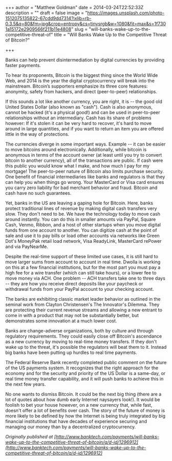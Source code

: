 +++
author = "Matthew Goldman"
date = 2014-03-24T22:52:33Z
description = ""
draft = false
image = "https://images.unsplash.com/photo-1512075135822-67cdd9dd7314?ixlib=rb-0.3.5&q=80&fm=jpg&crop=entropy&cs=tinysrgb&w=1080&fit=max&s=1f7301a15172e2909566f211b11e4808"
slug = "will-banks-wake-up-to-the-competitive-threat-of"
title = "Will Banks Wake Up to the Competitive Threat of Bitcoin?"

+++


Banks can help prevent disintermediation by digital currencies by providing faster payments.

To hear its proponents, Bitcoin is the biggest thing since the World Wide Web, and 2014 is the year the digital cryptocurrency will break into the mainstream. Bitcoin’s supporters emphasize its three core features: anonymity, safety from hackers, and direct (peer-to-peer) relationships.

If this sounds a lot like another currency, you are right, it is -- the good old United States Dollar (also known as "cash"). Cash is also anonymous, cannot be hacked (it's a physical good!) and can be used in peer-to-peer relationships without an intermediary. Cash has its share of problems however: If it's stolen it can be very hard to recover, it's hard to move around in large quantities, and if you want to return an item you are offered little in the way of protections.

The currencies diverge in some important ways. Example -- it can be easier to move bitcoins around electronically. Additionally, while bitcoin is anonymous in terms of the account owner (at least until you try to convert bitcoin to another currency), all of the transactions are public. If cash were this public you would know what I make, and how much I pay for my mortgage!
The peer-to-peer nature of Bitcoin also limits purchase security. One benefit of financial intermediaries like banks and regulators is that they can help you when things go wrong. Your MasterCard or Visa card ensures you carry zero liability for bad merchant behavior and fraud. Bitcoin and cash have no such guarantees.

Yet, banks in the US are leaving a gaping hole for Bitcoin. Here, banks protect traditional lines of revenue by making digital cash transfers very slow. They don't need to be. We have the technology today to move cash around instantly. You can do this in smaller amounts via PayPal, Square Cash, Venmo, Ribbon, and a host of other startups when you move digital funds from one account to another. You can digitize cash at the point of sale and use it to pay bills or load other accounts via networks like Green Dot's MoneyPak retail load network, Visa ReadyLink, MasterCard rePower and via PayNearMe.

Despite the real-time support of these limited use cases, it is still hard to move larger sums from account to account in real time. Dwolla is working on this at a few financial institutions, but for the most part you must pay a high fee for a wire transfer (which can still take hours), or a lower fee to move money via ACH. One problem -- ACH transfers take one to three days -- they are how you receive direct deposits like your paycheck or withdrawal funds from your PayPal account to your checking account.

The banks are exhibiting classic market leader behavior as outlined in the seminal work from Clayton Christensen's The Innovator's Dilemma. They are protecting their current revenue streams and allowing a new entrant to come in with a product that may not be substantially better, but demonstrates some innovation at a much lower cost.

Banks are change-adverse organizations, both by culture and through regulatory requirements. They could easily close off Bitcoin's ascendance as a new currency by moving to real-time money transfers. If they don't wake up to the threat, it's possible the regulators will beat them to it. Instead big banks have been putting up hurdles to real time payments.

The Federal Reserve Bank recently completed public comment on the future of the US payments system. It recognizes that the right approach for the economy and for the security and priority of the US Dollar is a same-day, or real time money transfer capability, and it will push banks to achieve this in the next few years.

No one wants to dismiss Bitcoin. It could be the next big thing (there are a lot of quotes about how dumb early Internet naysayers look!). It would be foolish to bet your house however, on a new currency that, while fast, doesn't offer a lot of benefits over cash. The story of the future of money is more likely to be defined by how the Internet is being truly integrated by big financial institutions that have decades of experience securing and managing our money than by a decentralized cryptocurrency.

_Originally published at [http://www.banktech.com/payments/will-banks-wake-up-to-the-competitive-threat-of-bitcoin/a/d-id/1296912](http://www.banktech.com/payments/will-banks-wake-up-to-the-competitive-threat-of-bitcoin/a/d-id/1296912)_

